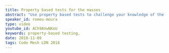 ```yaml
---
title: Property based tests for the masses
abstract: "Use property based tests to challenge your knowledge of the domain, to create smaller, fewer tests that: test more, are more readable & document the problem. Use them even (specially) in horrible eldritch codebases written in awful languages, use property based tests to ask questions to your codebase."
speaker_id: romeu-moura
type: video
youtube_id: ACh9AVwNKoU
keywords: property-based testing,
date: 2018-11-09
tags: Code Mesh LDN 2018
---
```


